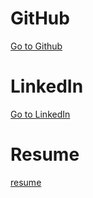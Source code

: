 
# GitHub
[Go to Github](github.com/qsuelin )

# LinkedIn
[Go to LinkedIn](linkedin.com/in/qiongyinglin)

# Resume
[resume](https://github.com/qsuelin/liftoff-assignments/blob/master/C1-Online_Profiles/SueLin_resume_public%20.pdf)
